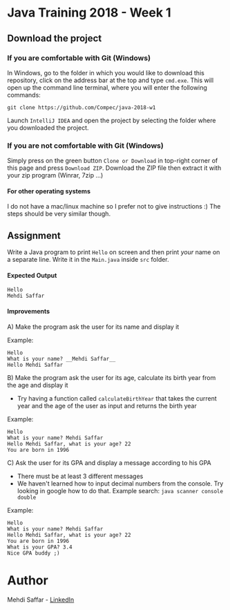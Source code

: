 # Java Training 2018 - Week 1

## Download the project

### If you are comfortable with Git (Windows)

In Windows, go to the folder in which you would like to download this repository, click on the address bar at the top 
and type `cmd.exe`. This will open up the command line terminal, where you will enter the following commands:

```
git clone https://github.com/Compec/java-2018-w1
```

Launch `IntelliJ IDEA` and open the project by selecting the folder where you downloaded the project.

### If you are not comfortable with Git (Windows)

Simply press on the green button `Clone or Download` in top-right corner of this page and press `Download ZIP`.
Download the ZIP file then extract it with your zip program (Winrar, 7zip ...)

#### For other operating systems

 I do not have a mac/linux machine so I prefer not to give instructions :) The steps should be very similar though.

## Assignment

Write a Java program to print `Hello` on screen and then print *your* name on a separate line. Write it in the `Main.java` inside `src` folder.

#### Expected Output
```
Hello
Mehdi Saffar
```

#### Improvements

A) Make the program ask the user for its name and display it

Example:
```
Hello
What is your name? __Mehdi Saffar__
Hello Mehdi Saffar
```

B) Make the program ask the user for its age, calculate its birth year from the age and display it
- Try having a function called `calculateBirthYear` that takes the current year and the age of the user as input and returns the birth year


Example:
```
Hello
What is your name? Mehdi Saffar
Hello Mehdi Saffar, what is your age? 22
You are born in 1996
```

C) Ask the user for its GPA and display a message according to his GPA

- There must be at least 3 different messages
- We haven't learned how to input decimal numbers from the console. Try looking in google how to do that. Example search: `java scanner console double`

Example:
```
Hello
What is your name? Mehdi Saffar
Hello Mehdi Saffar, what is your age? 22
You are born in 1996
What is your GPA? 3.4
Nice GPA buddy ;)
```

# Author

Mehdi Saffar - [LinkedIn](https://www.linkedin.com/in/mehdisaffar/)